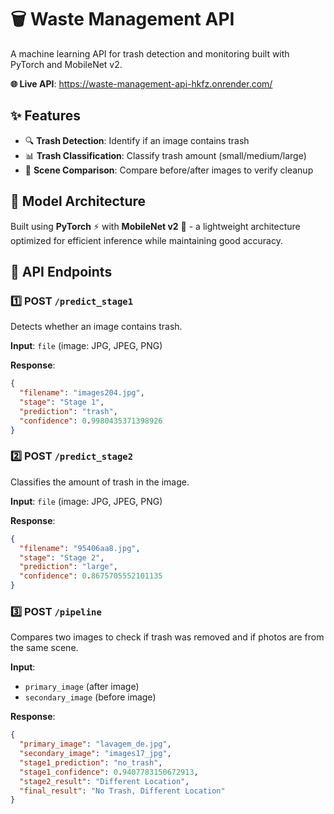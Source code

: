 # 🗑️ Waste Management API

A machine learning API for trash detection and monitoring built with PyTorch and MobileNet v2.

**🌐 Live API**: https://waste-management-api-hkfz.onrender.com/

## ✨ Features

- 🔍 **Trash Detection**: Identify if an image contains trash
- 📊 **Trash Classification**: Classify trash amount (small/medium/large)
- 🔄 **Scene Comparison**: Compare before/after images to verify cleanup

## 🧠 Model Architecture

Built using **PyTorch** ⚡ with **MobileNet v2** 📱 - a lightweight architecture optimized for efficient inference while maintaining good accuracy.

## 🚀 API Endpoints

### 1️⃣ POST `/predict_stage1`
Detects whether an image contains trash.

**Input**: `file` (image: JPG, JPEG, PNG)

**Response**:
```json
{
  "filename": "images204.jpg",
  "stage": "Stage 1",
  "prediction": "trash",
  "confidence": 0.9980435371398926
}
```

### 2️⃣ POST `/predict_stage2`
Classifies the amount of trash in the image.

**Input**: `file` (image: JPG, JPEG, PNG)

**Response**:
```json
{
  "filename": "95406aa8.jpg",
  "stage": "Stage 2",
  "prediction": "large",
  "confidence": 0.8675705552101135
}
```

### 3️⃣ POST `/pipeline`
Compares two images to check if trash was removed and if photos are from the same scene.

**Input**: 
- `primary_image` (after image)
- `secondary_image` (before image)

**Response**:
```json
{
  "primary_image": "lavagem_de.jpg",
  "secondary_image": "images17_jpg",
  "stage1_prediction": "no_trash",
  "stage1_confidence": 0.9407783150672913,
  "stage2_result": "Different Location",
  "final_result": "No Trash, Different Location"
}
```
